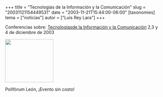 +++
title = "Tecnologías de la Información y la Comunicación"
slug = "20031121154449531"
date = "2003-11-21T15:44:00-06:00"
[taxonomies]
tema = ["noticias"]
autor = ["Luis Rey Lara"]
+++



Conferencias sobre:
[Tecnologíasde la Información y la
Comunicación](http://seid.guanajuato.gob.mx/seid/web/Registro/Informacion1.htm)
2,3 y 4 de diciembre de 2003

<img src="http://glib.org.mx/images/articles/20031121154449531_1.png"
width="156" height="140" />

Polifórum León, ¡Evento sin costo!
